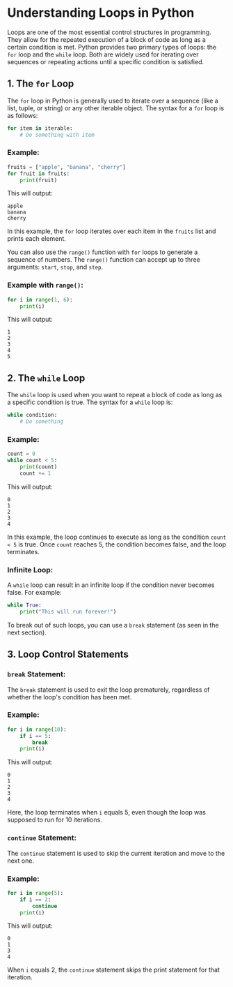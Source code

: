 

# Understanding Loops in Python

Loops are one of the most essential control structures in programming. They allow for the repeated execution of a block of code as long as a certain condition is met. Python provides two primary types of loops: the `for` loop and the `while` loop. Both are widely used for iterating over sequences or repeating actions until a specific condition is satisfied.

## 1. The `for` Loop

The `for` loop in Python is generally used to iterate over a sequence (like a list, tuple, or string) or any other iterable object. The syntax for a `for` loop is as follows:

```python
for item in iterable:
    # Do something with item
```

### Example:
```python
fruits = ["apple", "banana", "cherry"]
for fruit in fruits:
    print(fruit)
```
This will output:
```
apple
banana
cherry
```

In this example, the `for` loop iterates over each item in the `fruits` list and prints each element.

You can also use the `range()` function with `for` loops to generate a sequence of numbers. The `range()` function can accept up to three arguments: `start`, `stop`, and `step`.

### Example with `range()`:
```python
for i in range(1, 6):
    print(i)
```
This will output:
```
1
2
3
4
5
```

## 2. The `while` Loop

The `while` loop is used when you want to repeat a block of code as long as a specific condition is true. The syntax for a `while` loop is:

```python
while condition:
    # Do something
```

### Example:
```python
count = 0
while count < 5:
    print(count)
    count += 1
```
This will output:
```
0
1
2
3
4
```

In this example, the loop continues to execute as long as the condition `count < 5` is true. Once `count` reaches 5, the condition becomes false, and the loop terminates.

### Infinite Loop:
A `while` loop can result in an infinite loop if the condition never becomes false. For example:

```python
while True:
    print("This will run forever!")
```

To break out of such loops, you can use a `break` statement (as seen in the next section).

## 3. Loop Control Statements

### `break` Statement:
The `break` statement is used to exit the loop prematurely, regardless of whether the loop's condition has been met.

### Example:
```python
for i in range(10):
    if i == 5:
        break
    print(i)
```
This will output:
```
0
1
2
3
4
```
Here, the loop terminates when `i` equals 5, even though the loop was supposed to run for 10 iterations.

### `continue` Statement:
The `continue` statement is used to skip the current iteration and move to the next one.

### Example:
```python
for i in range(5):
    if i == 2:
        continue
    print(i)
```
This will output:
```
0
1
3
4
```
When `i` equals 2, the `continue` statement skips the print statement for that iteration.
